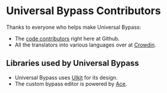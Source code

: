 # Universal Bypass Contributors

Thanks to everyone who helps make Universal Bypass:

- The [code contributors](https://github.com/timmyRS/Universal-Bypass/graphs/contributors) right here at Github.
- All the translators into various languages over at [Crowdin](https://crowdin.com/project/bypass).

## Libraries used by Universal Bypass

- Universal Bypass uses [UIkit](https://getuikit.com/) for its design.
- The custom bypass editor is powered by [Ace](https://ace.c9.io/).
